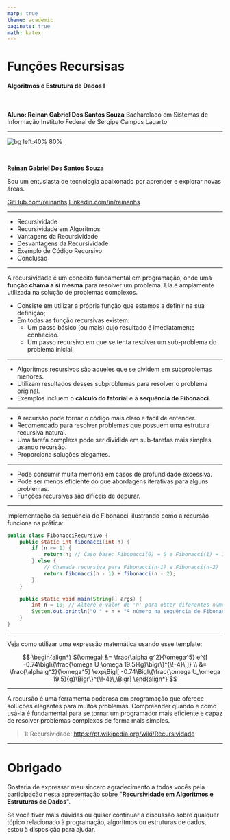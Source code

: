 ```yaml
---
marp: true
theme: academic
paginate: true
math: katex
---
```


<!-- _class: lead -->

# Funções Recursisas

#### Algoritmos e Estrutura de Dados I

<br>

**Aluno: Reinan Gabriel Dos Santos Souza** 
Bacharelado em Sistemas de Informação
Instituto Federal de Sergipe
Campus Lagarto

<!-- _footer: '23 de setempo de 2023' -->

---


![bg left:40% 80%](https://avatars.githubusercontent.com/u/28494067?v=4)

<br>

**Reinan Gabriel Dos Santos Souza** 

Sou um entusiasta de tecnologia apaixonado por aprender e explorar novas áreas.

[GitHub.com/reinanhs](https://github.com/ReinanHS)
[Linkedin.com/in/reinanhs](https://www.linkedin.com/in/reinanhs/)

---

<!-- _header: Sumário -->

- Recursividade
- Recursividade em Algoritmos
- Vantagens da Recursividade
- Desvantagens da Recursividade
- Exemplo de Código Recursivo
- Conclusão

---

<!-- _header: Recursividade -->

A recursividade é um conceito fundamental em programação, onde uma **função chama a si mesma** para resolver um problema. Ela é amplamente utilizada na solução de problemas complexos.

- Consiste em utilizar a própria função que estamos a definir na sua definição;
- Em todas as função recursivas existem:
  - Um passo básico (ou mais) cujo resultado é imediatamente conhecido.
  - Um passo recursivo em que se tenta resolver um sub-problema do problema inicial.

---

<!-- _header: Recursividade em Algoritmos -->

- Algoritmos recursivos são aqueles que se dividem em subproblemas menores.
- Utilizam resultados desses subproblemas para resolver o problema original.
- Exemplos incluem o **cálculo do fatorial** e a **sequência de Fibonacci**.

---

<!-- _header: Vantagens da Recursividade -->

- A recursão pode tornar o código mais claro e fácil de entender.
- Recomendado para resolver problemas que possuem uma estrutura recursiva natural.
- Uma tarefa complexa pode ser dividida em sub-tarefas mais simples usando recursão.
- Proporciona soluções elegantes.

---

<!-- _header: Desvantagens da Recursividade -->

- Pode consumir muita memória em casos de profundidade excessiva.
- Pode ser menos eficiente do que abordagens iterativas para alguns problemas.
- Funções recursivas são difíceis de depurar.

---

<!-- _header: Exemplo de Código Recursivo -->

Implementação da sequência de Fibonacci, ilustrando como a recursão funciona na prática:

```java
public class FibonacciRecursivo {
    public static int fibonacci(int n) {
        if (n <= 1) {
            return n; // Caso base: Fibonacci(0) = 0 e Fibonacci(1) = 1
        } else {
            // Chamada recursiva para Fibonacci(n-1) e Fibonacci(n-2)
            return fibonacci(n - 1) + fibonacci(n - 2);
        }
    }

    public static void main(String[] args) {
        int n = 10; // Altere o valor de 'n' para obter diferentes números na sequência de Fibonacci
        System.out.println("O " + n + "º número na sequência de Fibonacci é: " + fibonacci(n));
    }
}
```

---

<!-- _header: Exemplo de expressões matemáticas -->

Veja como utilizar uma expressão matemática usando esse template:

$$
\begin{align*}
S(\omega) 
&= \frac{\alpha g^2}{\omega^5} e^{[ -0.74\bigl\{\frac{\omega U_\omega 19.5}{g}\bigr\}^{\!-4}\,]} \\
&= \frac{\alpha g^2}{\omega^5} \exp\Bigl[ -0.74\Bigl\{\frac{\omega U_\omega 19.5}{g}\Bigr\}^{\!-4}\,\Bigr] 
\end{align*}
$$


---

<!-- _header: Conclusão -->

A recursão é uma ferramenta poderosa em programação que oferece soluções elegantes para muitos problemas. Compreender quando e como usá-la é fundamental para se tornar um programador mais eficiente e capaz de resolver problemas complexos de forma mais simples.

> 1: Recursividade: https://pt.wikipedia.org/wiki/Recursividade

---

# Obrigado

Gostaria de expressar meu sincero agradecimento a todos vocês pela participação nesta apresentação sobre "**Recursividade em Algoritmos e Estruturas de Dados**".

Se você tiver mais dúvidas ou quiser continuar a discussão sobre qualquer tópico relacionado à programação, algoritmos ou estruturas de dados, estou à disposição para ajudar.
